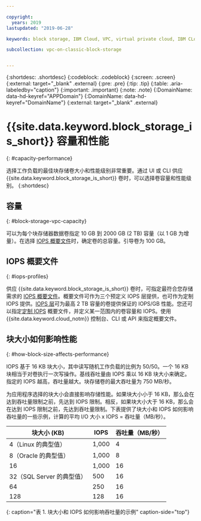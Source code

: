 ```yaml
---

copyright:
  years: 2019
lastupdated: "2019-06-28"

keywords: block storage, IBM Cloud, VPC, virtual private cloud, IBM CLoud, volume, data storage, volume capacity, classic, virtual server

subcollection: vpc-on-classic-block-storage


---
```


{:shortdesc: .shortdesc}
{:codeblock: .codeblock}
{:screen: .screen}
{:external: target="_blank" .external}
{:pre: .pre}
{:tip: .tip}
{:table: .aria-labeledby="caption"}
{:important: .important}
{:note: .note}
{:DomainName: data-hd-keyref="APPDomain"}
{:DomainName: data-hd-keyref="DomainName"}
{:external: target="_blank" .external}

# {{site.data.keyword.block_storage_is_short}} 容量和性能
{: #capacity-performance}

选择工作负载的最佳块存储卷大小和性能级别非常重要。通过 UI 或 CLI 供应 {{site.data.keyword.block_storage_is_short}} 卷时，可以选择卷容量和性能级别。
{:shortdesc}

## 容量
{: #block-storage-vpc-capacity}

可以为每个块存储器数据卷指定 10 GB 到 2000 GB (2 TB) 容量（以 1 GB 为增量）。在选择 [IOPS 概要文件](#iops-profiles)时，确定卷的总容量。引导卷为 100 GB。

## IOPS 概要文件
{: #iops-profiles}

供应 {{site.data.keyword.block_storage_is_short}} 卷时，可指定最符合您存储需求的 [IOPS 概要文件](/docs/vpc-on-classic-block-storage?topic=vpc-on-classic-block-storage-block-storage-profiles)。概要文件可作为三个预定义 IOPS 层提供，也可作为定制 IOPS 提供。[IOPS 层](/docs/vpc-on-classic-block-storage?topic=vpc-on-classic-block-storage-block-storage-profiles#tiers)可为最高 2 TB 容量的卷提供保证的 IOPS/GB 性能。您还可以指定[定制 IOPS](/docs/vpc-on-classic-block-storage?topic=vpc-on-classic-block-storage-block-storage-profiles#custom) 概要文件，并定义某一范围内的卷容量和 IOPS。使用 {{site.data.keyword.cloud_notm}} 控制台、CLI 或 API 来指定概要文件。

## 块大小如何影响性能
{: #how-block-size-affects-performance}

IOPS 基于 16 KB 块大小，其中读写随机工作负载的比例为 50/50。一个 16 KB 块相当于对卷执行一次写操作。基线吞吐量由 IOPS 乘以 16 KB 块大小来确定。指定的 IOPS 越高，吞吐量越大。块存储卷的最大吞吐量为 750 MB/秒。

为应用程序选择的块大小会直接影响存储性能。如果块大小小于 16 KB，那么会在达到吞吐量限制之前，先达到 IOPS 限制。相反，如果块大小大于 16 KB，那么会在达到 IOPS 限制之前，先达到吞吐量限制。下表提供了块大小和 IOPS 如何影响吞吐量的一些示例，计算的平均 I/O 大小 x IOPS = 吞吐量（MB/秒）。

|块大小 (KB)|IOPS|吞吐量（MB/秒）|
|-----------------|------|-------------------|
|4（Linux 的典型值）|1,000|4|
|8（Oracle 的典型值）|1,000|8|
|16|1,000|16|
|32（SQL Server 的典型值）|500|16|
|64|250|16|
|128|128|16|
{: caption="表 1. 块大小和 IOPS 如何影响吞吐量的示例" caption-side="top"}
